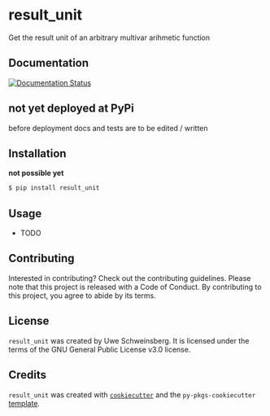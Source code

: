 # result_unit

Get the result unit of an arbitrary multivar arihmetic function

## Documentation
[![Documentation Status](https://readthedocs.org/projects/result_unit/badge/?version=latest)](https://result_unit.readthedocs.io/en/latest/?badge=latest)

## **not yet deployed at PyPi**
before deployment docs and tests are to be edited / written

## Installation
**not possible yet**
```bash
$ pip install result_unit
```

## Usage

- TODO

## Contributing

Interested in contributing? Check out the contributing guidelines. Please note that this project is released with a Code of Conduct. By contributing to this project, you agree to abide by its terms.

## License

`result_unit` was created by Uwe Schweinsberg. It is licensed under the terms of the GNU General Public License v3.0 license.

## Credits

`result_unit` was created with [`cookiecutter`](https://cookiecutter.readthedocs.io/en/latest/) and the `py-pkgs-cookiecutter` [template](https://github.com/py-pkgs/py-pkgs-cookiecutter).
